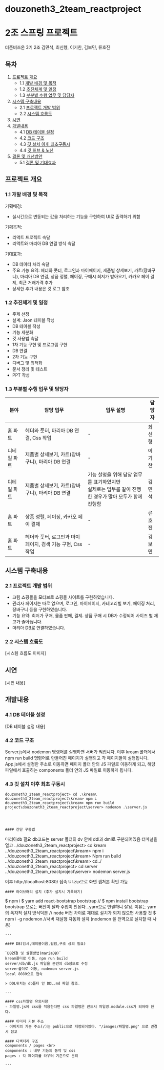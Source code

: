 # douzoneth3_2team_reactproject
# 2조 스프링 프로젝트

더존비즈온 3기 2조 김민석, 최신형, 이기찬, 김보민, 류호진

## 목차

1. [프로젝트 개요](#프로젝트-개요)
   - 1.1 [개발 배경 및 목적](#개발-배경-및-목적)
   - 1.2 [추진체계 및 일정](#추진체계-및-일정)
   - 1.3 [부분별 수행 업무 및 담당자](#부분별-수행-업무-및-담당자)
2. [시스템 구축내용](#시스템-구축내용)
   - 2.1 [프로젝트 개발 범위](#프로젝트-개발-범위)
   - 2.2 [시스템 흐름도](#시스템-흐름도)
3. [시연](#시연)
4. [개발내용](#개발내용)
   - 4.1 [DB 테이블 설정](#DB-테이블-설정)
   - 4.2 [코드 구조](#코드-구조)
   - 4.3 [깃 설치 이후 최초구동시](#깃-설치-이후-최초구동시)
   - 4.4 [깃 허브 & 노션](#깃-허브--노션)
5. [결론 및 개선방안](#결론-및-개선방안)
   - 5.1 [결론 및 기대효과](#결론-및-기대효과)

## 프로젝트 개요

### 1.1 개발 배경 및 목적

기획배경:
- 실시간으로 변동되는 값을 처리하는 기능을 구현하여 UI로 출력하기 위함

기획목적:
- 리액트 프로젝트 숙달
- 리액트와 마리아 DB 연결 방식 숙달

기대효과:
- DB 데이터 처리 숙달
- 주요 기능 요약: 헤더와 풋터, 로그인과 마이페이지, 제품별 상세보기, 카트(장바구니), 마리아 DB 연결, 상품 정렬, 페이징, 구매시 최저가 받아오기, 카카오 페이 결제, 최근 거래가격 추가
- 상세한 추가 내용은 깃 로그 참조

### 1.2 추진체계 및 일정

- 주제 선정
- 설계: Json 테이블 작성
- DB 테이블 작성
- 기능 세분화
- 깃 사용법 숙달
- 1차 기능 구현 및 프로그램 구현
- DB 연결
- 2차 기능 구현
- 디버그 및 최적화
- 문서 정리 및 테스트
- PPT 작성

### 1.3 부분별 수행 업무 및 담당자

분야 | 담당 업무 | 업무 설명 | 담당자
--- | --- | --- | ---
홈 파트 | 헤더와 풋터, 마리아 DB 연결, Css 작업 | - | 최신형
디테일 파트 | 제품별 상세보기, 카트(장바구니), 마리아 DB 연결 | - | 이기찬
디테일 파트 | 제품별 상세보기, 카트(장바구니), 마리아 DB 연결 | 기능 설명을 위해 담당 업무를 표기하였지만 <br />실제로는 업무를 같이 진행한 경우가 많아 모두가 함께 진행함 | 김민석
홈 파트 | 상품 정렬, 페이징, 카카오 페이 결제 | - | 류호진
홈 파트 | 헤더와 풋터, 로그인과 마이페이지, 검색 기능 구현, Css 작업 | - | 김보민

## 시스템 구축내용

### 2.1 프로젝트 개발 범위

- 크림 쇼핑몰을 모티브로 쇼핑몰 사이트를 구현하였습니다.
- 관리자 페이지는 따로 없으며, 로그인, 마이페이지, 카테고리별 보기, 페이징 처리, 장바구니 등을 구현하였습니다.
- 기능 요약: 최저가 구매, 물품 판매, 결제. 상품 구매 시 DB가 수정되어 사이즈 별 재고가 줄어듭니다.
- 마리아 DB로 연결하였습니다.

### 2.2 시스템 흐름도

[시스템 흐름도 이미지]

## 시연

[시연 내용]

## 개발내용

### 4.1 DB 테이블 설정

[DB 테이블 설정 내용]

### 4.2 코드 구조

Server.js에서 nodemon 명령어를 실행하면 서버가 켜집니다.
이후 kream 폴더에서 npm run build 명령어로 만들어진 페이지가 실행되고 각 페이지들이 실행됩니다.
App.js에서 설정한 주소로 이동하면 페이지 폴더 안의 JS 파일로 이동하게 되고, 해당 파일에서 호출하는 components 폴더 안의 JS 파일로 이동하게 됩니다.

### 4.3 깃 설치 이후 최초 구동시

```shell
douzoneth3_2team_reactproject> cd .\kream\
douzoneth3_2team_reactproject\kream> npm i
douzoneth3_2team_reactproject\kream> npm run build
project\douzoneth3_2team_reactproject\server> nodemon .\server.js




#### 간단 구동법
```
마리아db 필요
db코드는 server 폴더의 dv 안에 ddl과 dml로 구분되어있음
터미널을 열고 
../douzoneth3_2team_reactproject> cd kream
../douzoneth3_2team_reactproject\kream> npm i
../douzoneth3_2team_reactproject\kream> Npm run build 
../douzoneth3_2team_reactproject\kream> cd../
../douzoneth3_2team_reactproject> cd server
../douzoneth3_2team_reactproject\server> nodemon server.js

이후 
http://localhost:8080/
접속
UI.zip으로 화면 캡쳐본 확인 가능
```
#### 라이브러리 설치 (추가 설치시 기록하기)
```
$ npm i
$ yarn add react-bootstrap bootstrap 
// $ npm install bootstrap bootstrap 으로는 버전이 달라 주입이 안된다...yarn으로 연결하니 잘됨. 이유는 yarn의 독자적 설치 방식덕분 
// node 버전 차이로 제대로 설치가 되지 않으면 사용할 것 
$ npm i -g nodemon //서버 재실행 자동화 설치 (nodemon 을 전역으로 설치할 때 사용)
```
---

#### DB(임시,테이블이름,컬럼,구조 상의 필요)

`DB연결 및 실행방법(mariaDB)`
kream폴더로 이동, npm run build
server/db/db.js 파일을 본인의 db정보로 수정 
server폴더로 이동, nodemon server.js
local 8080으로 접속

> DDL위치는 db폴더 안 DDL.md 파일 참조.

---

#### css파일명 유의사항
- 파일명.js에 css를 적용한다면 css 파일명은 반드시 파일명.module.css가 되어야 한다.

#### 이미지 기본 주소
- 이미지의 기본 주소(/)는 public으로 지정되어있다. "/images/파일명.png" 으로 변경시 참고

#### 디렉터리 구조
components / pages <br>
components : 내부 기능의 동작 및 css
pages : 각 페이지를 라우터 기준으로 분리

---


